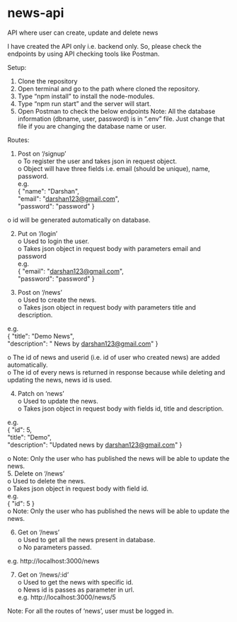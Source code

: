 # news-api
API where user can create, update and delete news

I have created the API only i.e. backend only. So, please check the endpoints by using API checking tools like Postman.


Setup:
1.	Clone the repository
2.	Open terminal and go to the path where cloned the repository.
3.	Type “npm install” to install the node-modules.
4.	Type “npm run start” and the server will start.
5.	Open Postman to check the below endpoints
Note: All the database information (dbname, user, password) is in “.env” file. Just change that file if you are changing the database name or user.

Routes:

1.	Post on ‘/signup’ <br />
o	To register the user and takes json in request object.<br />
o	Object will have three fields i.e. email (should be unique), name, password.<br />
e.g. <br />
{
    "name": "Darshan",<br />
    "email": "darshan123@gmail.com",<br />
    "password": "password"
}<br />

o	id will be generated automatically on database.<br />



2.	Put on ‘/login’<br />
o	Used to login the user.<br />
o	Takes json object in request body with parameters email and password<br />
e.g.<br />
{
    "email": "darshan123@gmail.com",<br />
    "password": "password"
}<br />


3.	Post on ‘/news’<br />
o	Used to create the news.<br />
o	Takes json object in request body with parameters title and description.<br />

e.g.<br />
{
    "title": "Demo News",<br />
    "description": " News by darshan123@gmail.com"
}<br />

o	The id of news and userid (i.e. id of user who created news) are added automatically.<br />
o	The id of every news is returned in response because while deleting and updating the news, news id is used.<br />


4.	Patch on ‘news’<br />
o	Used to update the news.<br />
o	Takes json object in request body with fields id, title and description.<br />

e.g.<br />
{
    "id": 5,<br />
    "title": "Demo",<br />
    "description": "Updated news by darshan123@gmail.com"
}<br />

o	Note: Only the user who has published the news will be able to update the news.<br />
5.	Delete on ‘/news’<br />
o	Used to delete the news.<br />
o	Takes json object in request body with field id.<br />
e.g.<br />
{
    "id": 5
}<br />
o	Note: Only the user who has published the news will be able to update the news.<br />


6.	Get on ‘/news’<br />
o	Used to get all the news present in database.<br />
o	No parameters passed.<br />

e.g.  http://localhost:3000/news<br />

7.	Get on ‘/news/:id’<br />
o	Used to get the news with specific id.<br />
o	News id is passes as parameter in url.<br />
e.g. http://localhost:3000/news/5<br />


Note: For all the routes of ‘news’, user must be logged in.
